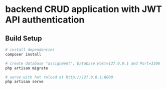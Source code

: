 # backend CRUD application with JWT API authentication


## Build Setup

``` bash
# install dependencies
composer install

# create database "assignment", Database Host=127.0.0.1 and Port=3306
php artisan migrate

# serve with hot reload at http://127.0.0.1:8000
php artisan serve


```


